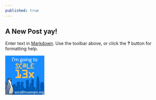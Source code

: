 ```yaml
---
published: true
---
```


## A New Post yay!

Enter text in [Markdown](http://daringfireball.net/projects/markdown/). Use the toolbar above, or click the **?** button for formatting help.

![scale](/images/scale13x-badge-small.png)
